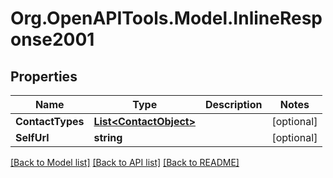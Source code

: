 # Org.OpenAPITools.Model.InlineResponse2001
## Properties

Name | Type | Description | Notes
------------ | ------------- | ------------- | -------------
**ContactTypes** | [**List&lt;ContactObject&gt;**](ContactObject.md) |  | [optional] 
**SelfUrl** | **string** |  | [optional] 

[[Back to Model list]](../README.md#documentation-for-models) [[Back to API list]](../README.md#documentation-for-api-endpoints) [[Back to README]](../README.md)

